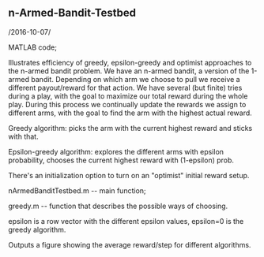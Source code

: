 ## n-Armed-Bandit-Testbed

/2016-10-07/

MATLAB code;

Illustrates efficiency of greedy, epsilon-greedy and optimist approaches to the n-armed bandit problem.
We have an n-armed bandit, a version of the 1-armed bandit. Depending on which arm we choose to pull
we receive a different payout/reward for that action. We have several (but finite) tries during a play,
with the goal to maximize our total reward during the whole play. During this process we continually 
update the rewards we assign to different arms, with the goal to find the arm with the highest actual reward.

Greedy algorithm: picks the arm with the current highest reward and sticks with that.

Epsilon-greedy algorithm: explores the different arms with epsilon probability, chooses the current highest reward with (1-epsilon) prob.

There's an initialization option to turn on an "optimist" initial reward setup.

nArmedBanditTestbed.m -- main function;

greedy.m -- function that describes the possible ways of choosing.

epsilon is a row vector with the different epsilon values, epsilon=0 is the greedy algorithm.

Outputs a figure showing the average reward/step for different algorithms.
